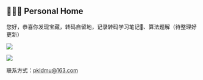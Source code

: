 ## 👨🏻‍💻  **Personal Home**

您好，恭喜你发现宝藏，转码自留地，记录转码学习笔记📗、算法题解（待整理好更新）<br>

<!-- icon 来源于https://icons8.com/icon/9L16NypUzu38/level-up-your-coding-skills-and-quickly-land-a-job -->

<a target="_blank" href="https://leetcode-cn.com/u/zhuanmaziliudi/"><img src="https://img.icons8.com/external-tal-revivo-shadow-tal-revivo/24/000000/external-level-up-your-coding-skills-and-quickly-land-a-job-logo-shadow-tal-revivo.png"/></a>

<a target="_blank" href="https://b23.tv/WWrubKh"><img src="https://img.icons8.com/color/29/000000/bilibili.png"/></a>


联系方式：pkldmu@163.com



<!-- ## ⚓ **About me**

曾经学轮机🚢，航行过太平洋印度洋<br>
研究生学纳米🔬，领略过微纳世界的神奇<br>
未来，做**软件工程师💻** 👨🏻‍💻<br>
我喜欢高山和大海，追求诗和远方！<br>
<br>


## 🧭 **Life Attitude**
不躺平，有目标去奋斗<br>
不内卷，防止自我剥削 -->






